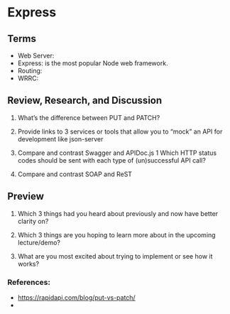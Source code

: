 # Express

## Terms

- Web Server:
- Express: is the most popular Node web framework.
- Routing:
- WRRC:

## Review, Research, and Discussion
1. What’s the difference between PUT and PATCH?

2. Provide links to 3 services or tools that allow you to “mock” an API for development like json-server

3. Compare and contrast Swagger and APIDoc.js 1 Which HTTP status codes should be sent with each type of (un)successful API call?

4. Compare and contrast SOAP and ReST

## Preview
1. Which 3 things had you heard about previously and now have better clarity on?

2. Which 3 things are you hoping to learn more about in the upcoming lecture/demo?

3. What are you most excited about trying to implement or see how it works?

### References:
- https://rapidapi.com/blog/put-vs-patch/
- 
